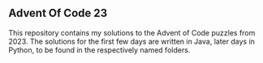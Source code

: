 ## Advent Of Code 23

This repository contains my solutions to the Advent of Code puzzles from 2023. 
The solutions for the first few days are written in Java, later days in Python, 
to be found in the respectively named folders. 

